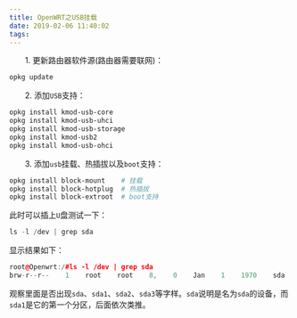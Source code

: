 ```yaml
---
title: OpenWRT之USB挂载
date: 2019-02-06 11:40:02
tags:
---
```

&emsp;&emsp;1. 更新路由器软件源(路由器需要联网)：

``` bash
opkg update
```

&emsp;&emsp;2. 添加`USB`支持：

``` bash
opkg install kmod-usb-core
opkg install kmod-usb-uhci
opkg install kmod-usb-storage
opkg install kmod-usb2
opkg install kmod-usb-ohci
```

&emsp;&emsp;3. 添加`usb`挂载、热插拔以及`boot`支持：

``` bash
opkg install block-mount    # 挂载
opkg install block-hotplug  # 热插拔
opkg install block-extroot  # boot支持
```

此时可以插上`U`盘测试一下：

``` cpp
ls -l /dev | grep sda
```

显示结果如下：

``` cpp
root@Openwrt:/#ls -l /dev | grep sda
brw-r--r--    1    root    root    8,    0    Jan    1    1970    sda
```

观察里面是否出现`sda`、`sda1`、`sda2`、`sda3`等字样。`sda`说明是名为`sda`的设备，而`sda1`是它的第一个分区，后面依次类推。
